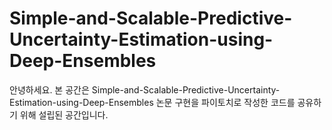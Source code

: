 # Simple-and-Scalable-Predictive-Uncertainty-Estimation-using-Deep-Ensembles
안녕하세요. 본 공간은 Simple-and-Scalable-Predictive-Uncertainty-Estimation-using-Deep-Ensembles 논문 구현을 파이토치로 작성한 코드를 공유하기 위해 설립된 공간입니다. 
